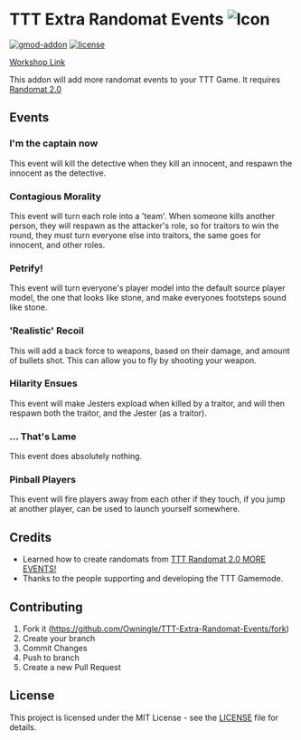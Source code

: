 # TTT Extra Randomat Events ![Icon](https://raw.githubusercontent.com/Owningle/TTT-Extra-Randomat-Events/master/images/icon/Icon_64x.png)

[![gmod-addon](https://img.shields.io/badge/gmod-addon-_.svg?colorB=1194EF)](https://wiki.garrysmod.com) [![license](https://img.shields.io/github/license/Owningle/TTT-Discord-Immersion.svg)](LICENSE)

[Workshop Link]()

This addon will add more randomat events to your TTT Game. It requires [Randomat 2.0](https://steamcommunity.com/sharedfiles/filedetails/?id=1406495040)

## Events

### **I'm the captain now**

This event will kill the detective when they kill an innocent, and respawn the innocent as the detective.

### **Contagious Morality**

This event will turn each role into a 'team'. When someone kills another person, they will respawn as the attacker's role, so for traitors to win the round, they must turn everyone else into traitors, the same goes for innocent, and other roles.

### **Petrify!**

This event will turn everyone's player model into the default source player model, the one that looks like stone, and make everyones footsteps sound like stone.

### **'Realistic' Recoil**

This will add a back force to weapons, based on their damage, and amount of bullets shot. This can allow you to fly by shooting your weapon.

### **Hilarity Ensues**

This event will make Jesters expload when killed by a traitor, and will then respawn both the traitor, and the Jester (as a traitor).

### **... That's Lame**

This event does absolutely nothing.

### **Pinball Players**

This event will fire players away from each other if they touch, if you jump at another player, can be used to launch yourself somewhere.

## Credits
- Learned how to create randomats from [TTT Randomat 2.0 MORE EVENTS!](https://steamcommunity.com/sharedfiles/filedetails/?id=2068742309)
- Thanks to the people supporting and developing the TTT Gamemode.

## Contributing
1. Fork it (https://github.com/Owningle/TTT-Extra-Randomat-Events/fork)
2. Create your branch
3. Commit Changes
4. Push to branch
5. Create a new Pull Request

## License
This project is licensed under the MIT License - see the  [LICENSE](https://github.com/Owningle/TTT-Extra-Randomat-Events/blob/master/LICENSE)  file for details.
